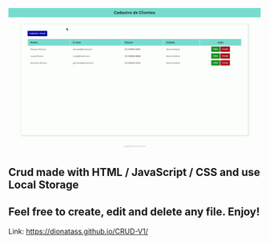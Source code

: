 

![CRUD](https://github.com/DionataSS/CRUD-V1/blob/master/crudvideo.gif)


## Crud made with HTML / JavaScript / CSS and use Local Storage 

## Feel free to create, edit and delete any file. Enjoy!

Link:
https://dionatass.github.io/CRUD-V1/
